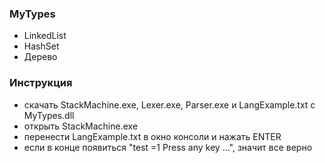### MyTypes
- LinkedList
- HashSet
- Дерево

### Инструкция
- скачать StackMachine.exe, Lexer.exe, Parser.exe и LangExample.txt с MyTypes.dll
- открыть StackMachine.exe
- перенести LangExample.txt в окно консоли и нажать ENTER
- если в конце появиться "test =1 Press any key ...", значит все верно
